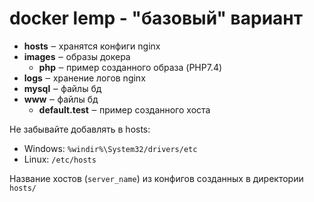 # docker lemp - "базовый" вариант

* **hosts** ‒ хранятся конфиги nginx
* **images** ‒ образы докера
    * **php** ‒ пример созданного образа (PHP7.4)
* **logs** ‒ хранение логов nginx
* **mysql** ‒ файлы бд
* **www** ‒ файлы бд
    * **default.test** ‒ пример созданного хоста
    
Не забывайте добавлять в hosts:

* Windows: `%windir%\System32/drivers/etc`
* Linux: `/etc/hosts`

Название хостов (`server_name`) из конфигов созданных в директории `hosts/`